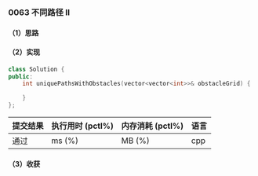### 0063 不同路径 II

#### （1）思路

#### （2）实现

```cpp
class Solution {
public:
    int uniquePathsWithObstacles(vector<vector<int>>& obstacleGrid) {

    }
};
```

| 提交结果 | 执行用时 (pctl%) | 内存消耗 (pctl%) | 语言 |
|:---------|:-----------------|:-----------------|:-----|
| 通过     |  ms (%)   |  MB (%)  | cpp  |

#### （3）收获
